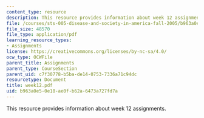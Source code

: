 ```yaml
---
content_type: resource
description: This resource provides information about week 12 assignments.
file: /courses/sts-005-disease-and-society-in-america-fall-2005/b963a0e50e18ae0fb62a6473a727fd7a_week12.pdf
file_size: 48570
file_type: application/pdf
learning_resource_types:
- Assignments
license: https://creativecommons.org/licenses/by-nc-sa/4.0/
ocw_type: OCWFile
parent_title: Assignments
parent_type: CourseSection
parent_uid: c7f30778-b5ba-de14-0753-7336a71c94dc
resourcetype: Document
title: week12.pdf
uid: b963a0e5-0e18-ae0f-b62a-6473a727fd7a
---
```

This resource provides information about week 12 assignments.